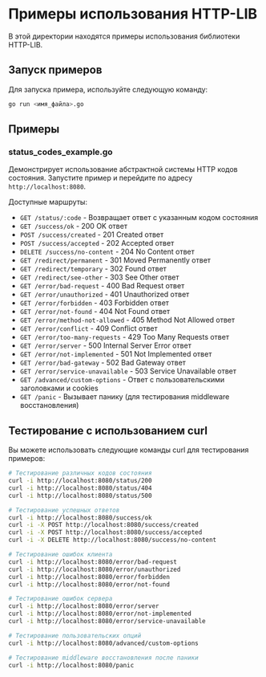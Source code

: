 # Примеры использования HTTP-LIB

В этой директории находятся примеры использования библиотеки HTTP-LIB.

## Запуск примеров

Для запуска примера, используйте следующую команду:

```bash
go run <имя_файла>.go
```

## Примеры

### status_codes_example.go

Демонстрирует использование абстрактной системы HTTP кодов состояния. Запустите пример и перейдите по адресу `http://localhost:8080`.

Доступные маршруты:

- `GET /status/:code` - Возвращает ответ с указанным кодом состояния
- `GET /success/ok` - 200 OK ответ
- `POST /success/created` - 201 Created ответ
- `POST /success/accepted` - 202 Accepted ответ
- `DELETE /success/no-content` - 204 No Content ответ
- `GET /redirect/permanent` - 301 Moved Permanently ответ
- `GET /redirect/temporary` - 302 Found ответ
- `GET /redirect/see-other` - 303 See Other ответ
- `GET /error/bad-request` - 400 Bad Request ответ
- `GET /error/unauthorized` - 401 Unauthorized ответ
- `GET /error/forbidden` - 403 Forbidden ответ
- `GET /error/not-found` - 404 Not Found ответ
- `GET /error/method-not-allowed` - 405 Method Not Allowed ответ
- `GET /error/conflict` - 409 Conflict ответ
- `GET /error/too-many-requests` - 429 Too Many Requests ответ
- `GET /error/server` - 500 Internal Server Error ответ
- `GET /error/not-implemented` - 501 Not Implemented ответ
- `GET /error/bad-gateway` - 502 Bad Gateway ответ
- `GET /error/service-unavailable` - 503 Service Unavailable ответ
- `GET /advanced/custom-options` - Ответ с пользовательскими заголовками и cookies
- `GET /panic` - Вызывает панику (для тестирования middleware восстановления)

## Тестирование с использованием curl

Вы можете использовать следующие команды curl для тестирования примеров:

```bash
# Тестирование различных кодов состояния
curl -i http://localhost:8080/status/200
curl -i http://localhost:8080/status/404
curl -i http://localhost:8080/status/500

# Тестирование успешных ответов
curl -i http://localhost:8080/success/ok
curl -i -X POST http://localhost:8080/success/created
curl -i -X POST http://localhost:8080/success/accepted
curl -i -X DELETE http://localhost:8080/success/no-content

# Тестирование ошибок клиента
curl -i http://localhost:8080/error/bad-request
curl -i http://localhost:8080/error/unauthorized
curl -i http://localhost:8080/error/forbidden
curl -i http://localhost:8080/error/not-found

# Тестирование ошибок сервера
curl -i http://localhost:8080/error/server
curl -i http://localhost:8080/error/not-implemented
curl -i http://localhost:8080/error/service-unavailable

# Тестирование пользовательских опций
curl -i http://localhost:8080/advanced/custom-options

# Тестирование middleware восстановления после паники
curl -i http://localhost:8080/panic
``` 